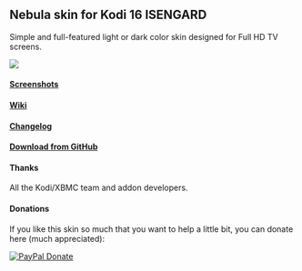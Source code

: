 ## Nebula skin for Kodi 16 ISENGARD
Simple and full-featured light or dark color skin designed for Full HD TV screens.

![](http://i.imgur.com/UVLYuNY.jpg)

#### [Screenshots](https://github.com/Tgxcorporation/skin.nebula/wiki/Screenshots)

#### [Wiki](https://github.com/Tgxcorporation/skin.nebula/wiki)

#### [Changelog](https://github.com/Tgxcorporation/skin.nebula/blob/master/changelog.txt)

#### [Download from GitHub](https://github.com/Tgxcorporation/skin.nebula/wiki/Install-from-GitHub)

#### Thanks
All the Kodi/XBMC team and addon developers.

#### Donations
If you like this skin so much that you want to help a little bit, you can donate here (much appreciated):

[![PayPal Donate](https://www.paypal.com/en_US/i/btn/x-click-but04.gif)](https://www.paypal.com/cgi-bin/webscr?cmd=_donations&business=BQTJSRCZ8GWHY&lc=US&item_name=Skins%20by%20Tgx%20for%20Kodi%20Entertainment%20Center&item_number=Kodi&currency_code=USD&bn=PP%2dDonationsBF%3abtn_donate_SM%2egif%3aNonHosted)

